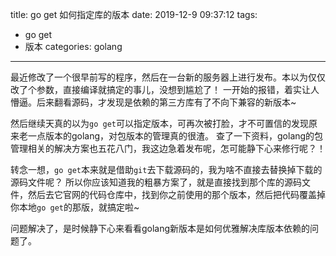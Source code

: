 title: go get 如何指定库的版本
date: 2019-12-9 09:37:12
tags:
- go get
- 版本
categories: golang
---

最近修改了一个很早前写的程序，然后在一台新的服务器上进行发布。本以为仅仅改了个参数，直接编译就搞定的事儿，没想到尴尬了！
一开始的报错，着实让人懵逼。后来翻看源码，才发现是依赖的第三方库有了不向下兼容的新版本~

然后继续天真的以为`go get`可以指定版本，可再次被打脸，才不可置信的发现原来老一点版本的golang，对包版本的管理真的很渣。
查了一下资料，golang的包管理相关的解决方案也五花八门，我这边急着发布呢，怎可能静下心来修行呢？！

转念一想，`go get`本来就是借助`git`去下载源码的，我为啥不直接去替换掉下载的源码文件呢？
所以你应该知道我的粗暴方案了，就是直接找到那个库的源码文件，然后去它官网的代码仓库中，找到你之前使用的那个版本，然后把代码覆盖掉你本地`go get`的那版，就搞定啦~

问题解决了，是时候静下心来看看golang新版本是如何优雅解决库版本依赖的问题了。
